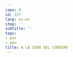 ```yaml
---
capo: 0
id: 237
lang: es-es
step: ''
subtitle: ''
tags:
- pas
- pen
title: A LA CENA DEL CORDERO
---
```

